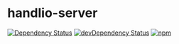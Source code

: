 # handlio-server

[![Dependency Status](https://david-dm.org/handlio/handlio-server.svg)](https://david-dm.org/handlio/handlio-server)
[![devDependency Status](https://david-dm.org/handlio/handlio-server/dev-status.svg)](https://david-dm.org/handlio/handlio-server#info=devDependencies)
[![npm](https://img.shields.io/npm/l/express.svg?style=flat-square)]()
